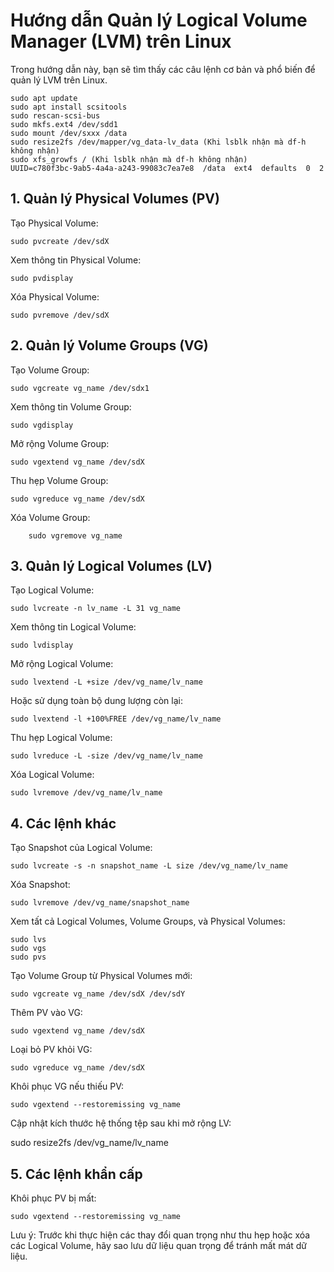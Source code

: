 # Hướng dẫn Quản lý Logical Volume Manager (LVM) trên Linux

Trong hướng dẫn này, bạn sẽ tìm thấy các câu lệnh cơ bản và phổ biến để quản lý LVM trên Linux.
        
    sudo apt update
    sudo apt install scsitools
    sudo rescan-scsi-bus
    sudo mkfs.ext4 /dev/sdd1
    sudo mount /dev/sxxx /data
    sudo resize2fs /dev/mapper/vg_data-lv_data (Khi lsblk nhận mà df-h không nhận)
    sudo xfs_growfs / (Khi lsblk nhận mà df-h không nhận)
    UUID=c780f3bc-9ab5-4a4a-a243-99083c7ea7e8  /data  ext4  defaults  0  2



## 1. Quản lý Physical Volumes (PV)
Tạo Physical Volume:

    sudo pvcreate /dev/sdX
Xem thông tin Physical Volume:

    sudo pvdisplay
Xóa Physical Volume:

    sudo pvremove /dev/sdX
## 2. Quản lý Volume Groups (VG)
Tạo Volume Group:

    sudo vgcreate vg_name /dev/sdx1
Xem thông tin Volume Group:

    sudo vgdisplay
Mở rộng Volume Group:

    sudo vgextend vg_name /dev/sdX
Thu hẹp Volume Group:

    sudo vgreduce vg_name /dev/sdX
Xóa Volume Group:

        sudo vgremove vg_name
    
## 3. Quản lý Logical Volumes (LV)
Tạo Logical Volume:

    sudo lvcreate -n lv_name -L 31 vg_name
Xem thông tin Logical Volume:

    sudo lvdisplay
Mở rộng Logical Volume:

    sudo lvextend -L +size /dev/vg_name/lv_name
Hoặc sử dụng toàn bộ dung lượng còn lại:

    sudo lvextend -l +100%FREE /dev/vg_name/lv_name
Thu hẹp Logical Volume:

    sudo lvreduce -L -size /dev/vg_name/lv_name
Xóa Logical Volume:

    sudo lvremove /dev/vg_name/lv_name
## 4. Các lệnh khác
Tạo Snapshot của Logical Volume:

    sudo lvcreate -s -n snapshot_name -L size /dev/vg_name/lv_name
Xóa Snapshot:

    sudo lvremove /dev/vg_name/snapshot_name
Xem tất cả Logical Volumes, Volume Groups, và Physical Volumes:

    sudo lvs
    sudo vgs
    sudo pvs   
Tạo Volume Group từ Physical Volumes mới:

    sudo vgcreate vg_name /dev/sdX /dev/sdY
Thêm PV vào VG:

    sudo vgextend vg_name /dev/sdX  
Loại bỏ PV khỏi VG:

    sudo vgreduce vg_name /dev/sdX
Khôi phục VG nếu thiếu PV:

    sudo vgextend --restoremissing vg_name
Cập nhật kích thước hệ thống tệp sau khi mở rộng LV:

sudo resize2fs /dev/vg_name/lv_name

## 5. Các lệnh khẩn cấp
Khôi phục PV bị mất:

    sudo vgextend --restoremissing vg_name  
Lưu ý: Trước khi thực hiện các thay đổi quan trọng như thu hẹp hoặc xóa các Logical Volume, hãy sao lưu dữ liệu quan trọng để tránh mất mát dữ liệu.
